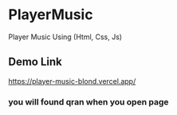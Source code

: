 # PlayerMusic
Player Music Using (Html, Css, Js)
## Demo Link
https://player-music-blond.vercel.app/

### you will found qran when you open page 
